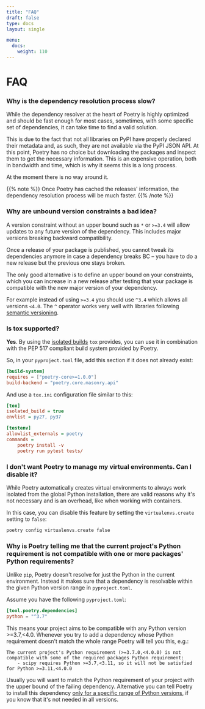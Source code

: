 ```yaml
---
title: "FAQ"
draft: false
type: docs
layout: single

menu:
  docs:
    weight: 110
---
```


# FAQ

### Why is the dependency resolution process slow?

While the dependency resolver at the heart of Poetry is highly optimized and
should be fast enough for most cases, sometimes, with some specific set of dependencies,
it can take time to find a valid solution.

This is due to the fact that not all libraries on PyPI have properly declared their metadata
and, as such, they are not available via the PyPI JSON API. At this point, Poetry has no choice
but downloading the packages and inspect them to get the necessary information. This is an expensive
operation, both in bandwidth and time, which is why it seems this is a long process.

At the moment there is no way around it.

{{% note %}}
Once Poetry has cached the releases' information, the dependency resolution process
will be much faster.
{{% /note %}}

### Why are unbound version constraints a bad idea?

A version constraint without an upper bound such as `*` or `>=3.4` will allow updates to any future version of the dependency.
This includes major versions breaking backward compatibility.

Once a release of your package is published, you cannot tweak its dependencies anymore in case a dependency breaks BC
– you have to do a new release but the previous one stays broken.

The only good alternative is to define an upper bound on your constraints,
which you can increase in a new release after testing that your package is compatible
with the new major version of your dependency.

For example instead of using `>=3.4` you should use `^3.4` which allows all versions `<4.0`.
The `^` operator works very well with libraries following [semantic versioning](https://semver.org).

### Is tox supported?

**Yes**. By using the [isolated builds](https://tox.readthedocs.io/en/latest/config.html#conf-isolated_build) `tox` provides,
you can use it in combination with the PEP 517 compliant build system provided by Poetry.

So, in your `pyproject.toml` file, add this section if it does not already exist:

```toml
[build-system]
requires = ["poetry-core>=1.0.0"]
build-backend = "poetry.core.masonry.api"
```

And use a `tox.ini` configuration file similar to this:

```INI
[tox]
isolated_build = true
envlist = py27, py37

[testenv]
allowlist_externals = poetry
commands =
    poetry install -v
    poetry run pytest tests/
```

### I don't want Poetry to manage my virtual environments. Can I disable it?

While Poetry automatically creates virtual environments to always work isolated
from the global Python installation, there are valid reasons why it's not necessary
and is an overhead, like when working with containers.

In this case, you can disable this feature by setting the `virtualenvs.create` setting to `false`:

```bash
poetry config virtualenvs.create false
```

### Why is Poetry telling me that the current project's Python requirement is not compatible with one or more packages' Python requirements?

Unlike `pip`, Poetry doesn't resolve for just the Python in the current environment. Instead it makes sure that a dependency
is resolvable within the given Python version range in `pyproject.toml`.

Assume you have the following `pyproject.toml`:

```toml
[tool.poetry.dependencies]
python = "^3.7"
```

This means your project aims to be compatible with any Python version >=3.7,<4.0. Whenever you try to add a dependency
whose Python requirement doesn't match the whole range Poetry will tell you this, e.g.:

```
The current project's Python requirement (>=3.7.0,<4.0.0) is not compatible with some of the required packages Python requirement:
    - scipy requires Python >=3.7,<3.11, so it will not be satisfied for Python >=3.11,<4.0.0
```

Usually you will want to match the Python requirement of your project with the upper bound of the failing dependency.
Alternative you can tell Poetry to install this dependency [only for a specific range of Python versions](/docs/dependency-specification/#multiple-constraints-dependencies),
if you know that it's not needed in all versions.
